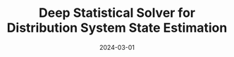 ---
title: "Deep Statistical Solver for Distribution System State Estimation"
collection: publications
category: manuscripts
permalink: /publication/2023-12-01-deep-statistical-solver
excerpt: "This paper introduces a deep statistical solver for state estimation in distribution systems, combining machine learning techniques with statistical inference. The approach improves accuracy and computational efficiency in complex grid environments."
date: 2024-03-01
venue: "IEEE Transactions on Power Systems"
paperurl: https://doi.org/10.1109/TPWRS.2023.3290358
citation: "Habib, B., Isufi, E., Breda, W. v., Jongepier, A., & Cremer, J. L. (2024). 'Deep Statistical Solver for Distribution System State Estimation.' IEEE Transactions on Power Systems, 39(2), 4039-4050."
---